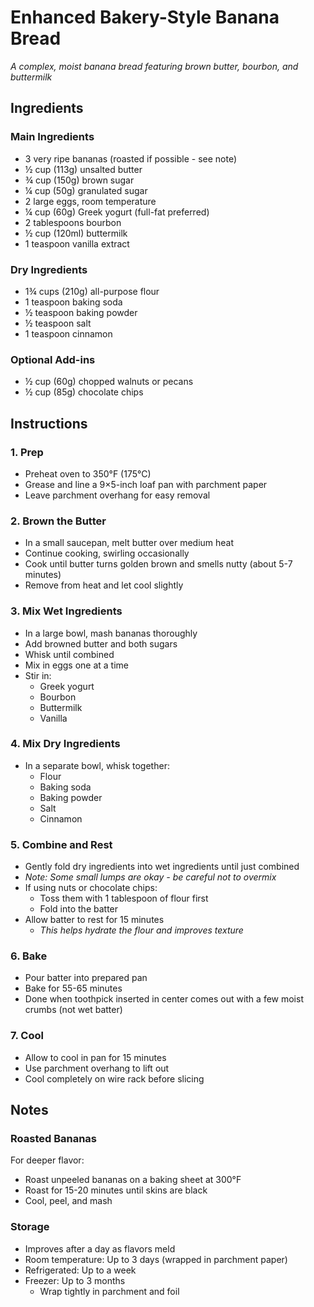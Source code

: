 # Enhanced Bakery-Style Banana Bread

*A complex, moist banana bread featuring brown butter, bourbon, and buttermilk*

## Ingredients

### Main Ingredients
- 3 very ripe bananas (roasted if possible - see note)
- ½ cup (113g) unsalted butter
- ¾ cup (150g) brown sugar
- ¼ cup (50g) granulated sugar
- 2 large eggs, room temperature
- ¼ cup (60g) Greek yogurt (full-fat preferred)
- 2 tablespoons bourbon
- ½ cup (120ml) buttermilk
- 1 teaspoon vanilla extract

### Dry Ingredients
- 1¾ cups (210g) all-purpose flour
- 1 teaspoon baking soda
- ½ teaspoon baking powder
- ½ teaspoon salt
- 1 teaspoon cinnamon

### Optional Add-ins
- ½ cup (60g) chopped walnuts or pecans
- ½ cup (85g) chocolate chips

## Instructions

### 1. Prep
- Preheat oven to 350°F (175°C)
- Grease and line a 9×5-inch loaf pan with parchment paper
- Leave parchment overhang for easy removal

### 2. Brown the Butter
- In a small saucepan, melt butter over medium heat
- Continue cooking, swirling occasionally
- Cook until butter turns golden brown and smells nutty (about 5-7 minutes)
- Remove from heat and let cool slightly

### 3. Mix Wet Ingredients
- In a large bowl, mash bananas thoroughly
- Add browned butter and both sugars
- Whisk until combined
- Mix in eggs one at a time
- Stir in:
  - Greek yogurt
  - Bourbon
  - Buttermilk
  - Vanilla

### 4. Mix Dry Ingredients
- In a separate bowl, whisk together:
  - Flour
  - Baking soda
  - Baking powder
  - Salt
  - Cinnamon

### 5. Combine and Rest
- Gently fold dry ingredients into wet ingredients until just combined
- *Note: Some small lumps are okay - be careful not to overmix*
- If using nuts or chocolate chips:
  - Toss them with 1 tablespoon of flour first
  - Fold into the batter
- Allow batter to rest for 15 minutes
  - *This helps hydrate the flour and improves texture*

### 6. Bake
- Pour batter into prepared pan
- Bake for 55-65 minutes
- Done when toothpick inserted in center comes out with a few moist crumbs (not wet batter)

### 7. Cool
- Allow to cool in pan for 15 minutes
- Use parchment overhang to lift out
- Cool completely on wire rack before slicing

## Notes

### Roasted Bananas
For deeper flavor:
- Roast unpeeled bananas on a baking sheet at 300°F
- Roast for 15-20 minutes until skins are black
- Cool, peel, and mash

### Storage
- Improves after a day as flavors meld
- Room temperature: Up to 3 days (wrapped in parchment paper)
- Refrigerated: Up to a week
- Freezer: Up to 3 months
  - Wrap tightly in parchment and foil
